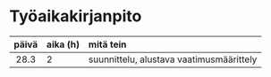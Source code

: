 # Työaikakirjanpito

| päivä | aika (h)| mitä tein  |
| :----:|:-----   | :----------|
| 28.3  |    2    | suunnittelu, alustava vaatimusmäärittely |
